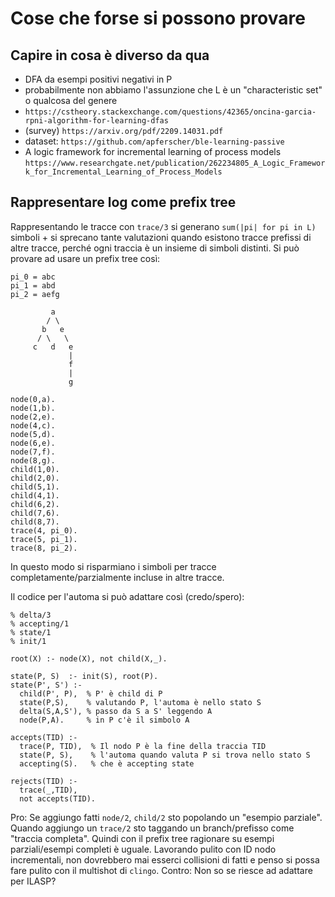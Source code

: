 # Cose che forse si possono provare

## Capire in cosa è diverso da qua
* DFA da esempi positivi negativi in P 
* probabilmente non abbiamo l'assunzione che L è un "characteristic set" o qualcosa del genere
* `https://cstheory.stackexchange.com/questions/42365/oncina-garcia-rpni-algorithm-for-learning-dfas`
* (survey) `https://arxiv.org/pdf/2209.14031.pdf`
* dataset: `https://github.com/apferscher/ble-learning-passive`
* A logic framework for incremental learning of process models `https://www.researchgate.net/publication/262234805_A_Logic_Framework_for_Incremental_Learning_of_Process_Models`

## Rappresentare log come prefix tree

Rappresentando le tracce con `trace/3` si generano `sum(|pi| for pi in L)` simboli + si sprecano tante valutazioni quando esistono tracce prefissi di altre tracce, perché ogni traccia è un insieme di simboli distinti. Si può provare ad usare un prefix tree così:

```
pi_0 = abc
pi_1 = abd
pi_2 = aefg

         a
        / \
       b   e
      / \   \
     c   d   e 
             | 
             f 
             |
             g

node(0,a).
node(1,b).
node(2,e).
node(4,c).
node(5,d).
node(6,e).
node(7,f).
node(8,g).
child(1,0).
child(2,0).
child(5,1).
child(4,1).
child(6,2).
child(7,6).
child(8,7).
trace(4, pi_0).
trace(5, pi_1).
trace(8, pi_2).
```

In questo modo si risparmiano i simboli per tracce completamente/parzialmente incluse in altre tracce.

Il codice per l'automa si può adattare così (credo/spero):

```
% delta/3
% accepting/1
% state/1
% init/1

root(X) :- node(X), not child(X,_).

state(P, S)  :- init(S), root(P).
state(P', S') :- 
  child(P', P),  % P' è child di P
  state(P,S),    % valutando P, l'automa è nello stato S
  delta(S,A,S'), % passo da S a S' leggendo A
  node(P,A).     % in P c'è il simbolo A

accepts(TID) :- 
  trace(P, TID),  % Il nodo P è la fine della traccia TID
  state(P, S),    % l'automa quando valuta P si trova nello stato S
  accepting(S).   % che è accepting state

rejects(TID) :- 
  trace(_,TID),
  not accepts(TID).
```

Pro: Se aggiungo fatti `node/2`, `child/2` sto popolando un "esempio parziale". Quando aggiungo un `trace/2` sto taggando un branch/prefisso come "traccia completa". Quindi con il prefix tree ragionare su esempi parziali/esempi completi è uguale. Lavorando pulito con ID nodo incrementali, non dovrebbero mai esserci collisioni di fatti e penso si possa fare pulito con il multishot di `clingo`.
Contro: Non so se riesce ad adattare per ILASP?


